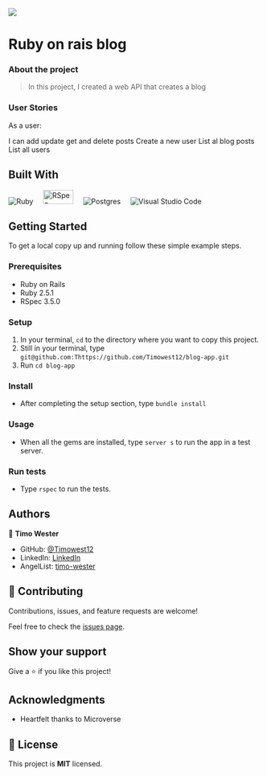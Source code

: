 ![](https://img.shields.io/badge/Microverse-blueviolet)

# Ruby on rais blog


### About the project

> In this project, I created a web API that creates a blog

### User Stories

 As a user:

I can add update get and delete posts
Create a new user
List al blog posts
List all users


## Built With

![Ruby](https://img.shields.io/badge/ruby-%23CC342D.svg?style=for-the-badge&logo=ruby&logoColor=white) &nbsp; &nbsp; <img src="https://1ohvy81v7br01wtgnj4bf0ek-wpengine.netdna-ssl.com/wp-content/uploads/2019/01/rspec.jpg" height="28" width="60" alt="RSpec"> &nbsp; &nbsp; ![Postgres](https://img.shields.io/badge/postgres-%23316192.svg?style=for-the-badge&logo=postgresql&logoColor=white) &nbsp; &nbsp; ![Visual Studio Code](https://img.shields.io/badge/Visual%20Studio%20Code-0078d7.svg?style=for-the-badge&logo=visual-studio-code&logoColor=white)


## Getting Started

To get a local copy up and running follow these simple example steps.

### Prerequisites
* Ruby on Rails
* Ruby 2.5.1
* RSpec 3.5.0

### Setup

1. In your terminal, `cd` to the directory where you want to copy this project.
2. Still in your terminal, type `git@github.com:Thttps://github.com/Timowest12/blog-app.git`
3. Run `cd blog-app`

### Install

* After completing the setup section, type `bundle install`

### Usage

* When all the gems are installed, type `server s` to run the app in a test server.

### Run tests

* Type `rspec` to run the tests.

## Authors

👤 **Timo Wester**

- GitHub: [@Timowest12](https://github.com/Timowest12)
- LinkedIn: [LinkedIn](https://www.linkedin.com/in/timo-wester/)
- AngelList: [timo-wester](https://angel.co/u/timo-wester)


## 🤝 Contributing

Contributions, issues, and feature requests are welcome!

Feel free to check the [issues page](../../issues/).

## Show your support

Give a ⭐️ if you like this project!

## Acknowledgments

- Heartfelt thanks to Microverse

## 📝 License

This project is **MIT** licensed.
